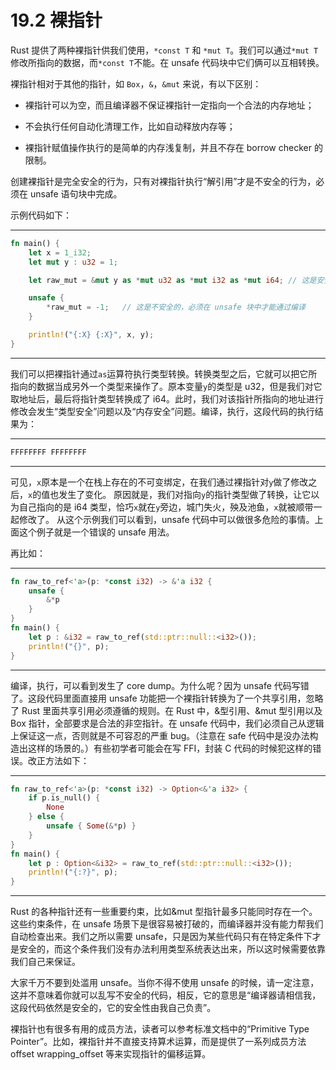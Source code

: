 # 19.2 裸指针

Rust 提供了两种裸指针供我们使用，`*const T` 和 `*mut T`。我们可以通过`*mut T`修改所指向的数据，而`*const T`不能。在 unsafe 代码块中它们俩可以互相转换。

裸指针相对于其他的指针，如 `Box`，`&`，`&mut` 来说，有以下区别：

* 裸指针可以为空，而且编译器不保证裸指针一定指向一个合法的内存地址；

* 不会执行任何自动化清理工作，比如自动释放内存等；

* 裸指针赋值操作执行的是简单的内存浅复制，并且不存在 borrow checker 的限制。

创建裸指针是完全安全的行为，只有对裸指针执行“解引用”才是不安全的行为，必须在 unsafe 语句块中完成。

示例代码如下：

---

```rust
fn main() {
    let x = 1_i32;
    let mut y : u32 = 1;

    let raw_mut = &mut y as *mut u32 as *mut i32 as *mut i64; // 这是安全的

    unsafe {
        *raw_mut = -1;   // 这是不安全的，必须在 unsafe 块中才能通过编译
    }

    println!("{:X} {:X}", x, y);
}
```

---

我们可以把裸指针通过`as`运算符执行类型转换。转换类型之后，它就可以把它所指向的数据当成另外一个类型来操作了。原本变量`y`的类型是 u32，但是我们对它取地址后，最后将指针类型转换成了 i64。此时，我们对该指针所指向的地址进行修改会发生“类型安全”问题以及“内存安全”问题。编译，执行，这段代码的执行结果为：

---

```rust
FFFFFFFF FFFFFFFF
```

---

可见，`x`原本是一个在栈上存在的不可变绑定，在我们通过裸指针对`y`做了修改之后，`x`的值也发生了变化。
原因就是，我们对指向`y`的指针类型做了转换，让它以为自己指向的是 i64 类型，恰巧`x`就在`y`旁边，城门失火，殃及池鱼，`x`就被顺带一起修改了。
从这个示例我们可以看到，unsafe 代码中可以做很多危险的事情。上面这个例子就是一个错误的 unsafe 用法。

再比如：

---

```rust
fn raw_to_ref<'a>(p: *const i32) -> &'a i32 {
    unsafe {
        &*p
    }
}
fn main() {
    let p : &i32 = raw_to_ref(std::ptr::null::<i32>());
    println!("{}", p);
}
```

---

编译，执行，可以看到发生了 core dump。为什么呢？因为 unsafe 代码写错了。这段代码里面直接用 unsafe 功能把一个裸指针转换为了一个共享引用，忽略了 Rust 里面共享引用必须遵循的规则。在 Rust 中，&型引用、&mut 型引用以及 Box 指针，全部要求是合法的非空指针。在 unsafe 代码中，我们必须自己从逻辑上保证这一点，否则就是不可容忍的严重 bug。（注意在 safe 代码中是没办法构造出这样的场景的。）有些初学者可能会在写 FFI，封装 C 代码的时候犯这样的错误。改正方法如下：

---

```rust
fn raw_to_ref<'a>(p: *const i32) -> Option<&'a i32> {
    if p.is_null() {
        None
    } else {
        unsafe { Some(&*p) }
    }
}
fn main() {
    let p : Option<&i32> = raw_to_ref(std::ptr::null::<i32>());
    println!("{:?}", p);
}
```

---

Rust 的各种指针还有一些重要约束，比如&mut 型指针最多只能同时存在一个。这些约束条件，在 unsafe 场景下是很容易被打破的，而编译器并没有能力帮我们自动检查出来。我们之所以需要 unsafe，只是因为某些代码只有在特定条件下才是安全的，而这个条件我们没有办法利用类型系统表达出来，所以这时候需要依靠我们自己来保证。

大家千万不要到处滥用 unsafe。当你不得不使用 unsafe 的时候，请一定注意，这并不意味着你就可以乱写不安全的代码，相反，它的意思是“编译器请相信我，这段代码依然是安全的，它的安全性由我自己负责”。

裸指针也有很多有用的成员方法，读者可以参考标准文档中的“Primitive Type Pointer”。比如，裸指针并不直接支持算术运算，而是提供了一系列成员方法 offset wrapping\_offset 等来实现指针的偏移运算。
